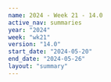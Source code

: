 ```yaml
---
name: 2024 - Week 21 - 14.0
active_nav: summaries
year: "2024"
week: "wk21"
version: "14.0"
start_date: "2024-05-20"
end_date: "2024-05-26"
layout: "summary"
---
```

